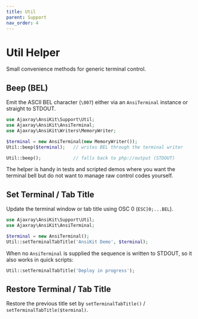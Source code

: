 ```yaml
---
title: Util
parent: Support
nav_order: 4
---
```


# Util Helper

Small convenience methods for generic terminal control.

## Beep (BEL)

Emit the ASCII BEL character (`\007`) either via an `AnsiTerminal` instance or straight to STDOUT.

```php
use Ajaxray\AnsiKit\Support\Util;
use Ajaxray\AnsiKit\AnsiTerminal;
use Ajaxray\AnsiKit\Writers\MemoryWriter;

$terminal = new AnsiTerminal(new MemoryWriter());
Util::beep($terminal);   // writes BEL through the terminal writer

Util::beep();            // falls back to php://output (STDOUT)
```

The helper is handy in tests and scripted demos where you want the terminal bell but do not want to manage raw control codes yourself.

## Set Terminal / Tab Title

Update the terminal window or tab title using OSC 0 (`ESC]0;...BEL`).

```php
use Ajaxray\AnsiKit\Support\Util;
use Ajaxray\AnsiKit\AnsiTerminal;

$terminal = new AnsiTerminal();
Util::setTerminalTabTitle('AnsiKit Demo', $terminal);
```

When no `AnsiTerminal` is supplied the sequence is written to STDOUT, so it also works in quick scripts:

```php
Util::setTerminalTabTitle('Deploy in progress');
```

## Restore Terminal / Tab Title

Restore the previous title set by `setTerminalTabTitle()`  / `setTerminalTabTitle($terminal)`.

